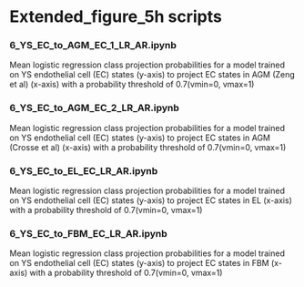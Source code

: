 # Extended_figure_5h scripts

### 6_YS_EC_to_AGM_EC_1_LR_AR.ipynb
Mean logistic regression class projection probabilities for a model trained on YS endothelial cell (EC) states (y-axis) to project EC states in AGM (Zeng et al) (x-axis) with a probability threshold of 0.7(vmin=0, vmax=1)

### 6_YS_EC_to_AGM_EC_2_LR_AR.ipynb
Mean logistic regression class projection probabilities for a model trained on YS endothelial cell (EC) states (y-axis) to project EC states in AGM (Crosse et al) (x-axis) with a probability threshold of 0.7(vmin=0, vmax=1)

### 6_YS_EC_to_EL_EC_LR_AR.ipynb
Mean logistic regression class projection probabilities for a model trained on YS endothelial cell (EC) states (y-axis) to project EC states in EL (x-axis) with a probability threshold of 0.7(vmin=0, vmax=1)

### 6_YS_EC_to_FBM_EC_LR_AR.ipynb
Mean logistic regression class projection probabilities for a model trained on YS endothelial cell (EC) states (y-axis) to project EC states in FBM (x-axis) with a probability threshold of 0.7(vmin=0, vmax=1)
